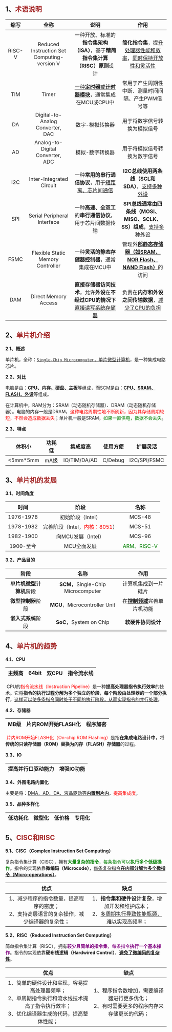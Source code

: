 ## 1、<span style="color:brown">术语说明</span>

|  缩写  |                    全称                     |                             说明                             |                             作用                             |
| :----: | :-----------------------------------------: | :----------------------------------------------------------: | :----------------------------------------------------------: |
| RISC-V | Reduced Instruction Set Computing-version V | 一种开放、标准的**指令集架构（ISA）**，基于**精简指令集计算（RISC）原则**设计 | **简化指令集**，提<u>升处理器性能和效率</u>，<u>同时保持开放性和灵活性</u> |
|  TIM   |                    Timer                    | <u>一种**定时器**或**计时器模块**</u>，通常集成在MCU或CPU中  |      常用于产生周期性中断、测量时间间隔、产生PWM信号等       |
|   DA   |    Digital-to-Analog Converter, <br>DAC     |                       数字-模拟转换器                        |                 用于将数字信号转换为模拟信号                 |
|   AD   |    Analog-to-Digital Converter, <br>ADC     |                       模拟-数字转换器                        |                 用于将模拟信号转换为数字信号                 |
|  I2C   |          Inter-Integrated Circuit           |  一种**常用的串行通信协议**，用于<u>短距离、芯片间通信</u>   |    **I2C总线使用两条线（SCL和SDA）**，<u>支持多种外设</u>    |
|  SPI   |         Serial Peripheral Interface         |  一种**高速、全双工**的**串行通信协议**，用于芯片间数据传输  | **SPI总线通常由四条线（MOSI、MISO、SCLK、SS）组成**，<u>支持多种外设</u> |
|  FSMC  |      Flexible Static Memory Controller      |       一种**灵活的静态存储器控制器**，通常集成在MCU中        | 管理外<u>**部静态存储器（如SRAM、NOR Flash、NAND Flash）**</u>的访问 |
|  DAM   |            Direct Memory Access             | **直接存储器访问技术**，允许**外设**在**不经过CPU的情况下**<u>直接读写系统存储器</u> |   负责在**内存和外设之间传输数据**，<u>减少了CPU的负担</u>   |



## 2、<span style="color:brown">单片机介绍</span>

**2.1、概述**

单片机，全称：<u>`Single-Chip Microcomputer`，单片微型计算机</u>，是一种集成电路芯片。

**2.2、对比**

​	电脑是由：<u>**CPU、内存、硬盘、主板**</u>等组成，而SCM是由：<u>**CPU、SRAM、FLASH、外设**</u>等组成。

​	在计算机中，RAM分为：SRAM（动态随机存储器）、DRAM（动态随机存储器）。电脑的内存一般是DRAM，<span style="color:red">这种电路周期性地不断刷新，因为其存储周期较短，不然会造成数据丢失</span>；单片机一般是SRAM，<span style="color:green">如果一直供电，数据不会丢失</span>。

**2.3、特点**

|  体积小  | 功耗低 |   集成度高   | 使用方便 |   扩展灵活   |
| :------: | :----: | :----------: | :------: | :----------: |
| <5mm*5mm |  mA级  | IO/TIM/DA/AD | C/Debug  | I2C/SPI/FSMC |



## 3、<span style="color:brown">单片机的发展</span>

**3.1、时间角度**

|   时间    |                             阶段                             |                     名称                     |
| :-------: | :----------------------------------------------------------: | :------------------------------------------: |
| 1976-1978 |                      初始阶段（Intel）                       |                    MCS-48                    |
| 1978-1982 | 完善阶段（Intel，<span style="color:red">内核：8051</span>） |                    MCS-51                    |
| 1982-1900 |                      向MCU发展（Intel）                      |                    MCS-96                    |
| 1900-至今 |                         MCU全面发展                          | <span style="color:green">ARM、RISC-V</span> |

**3.2、产品目的**

|           阶段           |                名称                |                作用                 |
| :----------------------: | :--------------------------------: | :---------------------------------: |
| **单片机微型计算机**阶段 | **SCM**，Single-Chip Microcomputer |        计算机集成到一片硅片         |
|    **微型控制器**阶段    |   **MCU**，Microcontroller Unit    | 在<u>**控制领域**</u>完善单片机功能 |
|    **嵌入式系统**阶段    |      **SoC**，System on Chip       |         **软硬件协同设计**          |



## 4、<span style="color:brown">单片机的趋势</span>

**4.1、CPU**

| 主频高 | 64bit | 双CPU | 指令流水线 |
| :----: | :---: | :---: | :--------: |

​	CPU的<span style="color:red">指令流水线（Instruction Pipeline）</span>是一种**提高处理器指令执行效率**的技术。它将**指令的执行过程分解为多个独立的阶段**，**每个阶段由处理器的一个部分执行**，<u>这样可以使多条指令同时处于不同的执行阶段，从而实现指令的并行处理</u>。

**4.2、存储器**

| MB级 | 片内ROM开始FLASH化 | 程序加密 |
| :--: | :----------------: | :------: |

​	<span style="color:red">片内ROM开始FLASH化（On-chip ROM Flashing）</span>是指**在集成电路设计中**，将**传统的只读存储器（ROM）**替换为**闪存（FLASH）存储器**的过程。

**3.3、IO**

| 提高并行口驱动能力 | 增强IO功能 |
| :----------------: | :--------: |

**3.4、外围电路内置化**

主要是将：<u>DMA、AD、DA、液晶驱动等**内置到片内**</u>，<span style="color:red">提高集成度</span>。

**3.5、品种多样化**

| 低功耗化 | 微型化 | 低价格 | 专用化 |
| :------: | :----: | :----: | :----: |



## 5、<span style="color:brown">CISC和RISC</span>

**5.1、CISC（Complex Instruction Set Computing）**

​	复杂指令集计算（CISC），拥有<span style="color:green">**大量复杂的指令**，每条指令可以**执行多个低级操作**</span>。指令的实现依靠**微编码（Microcode）**，<u>每条复杂指令**在内部分解**为**多个微指令（Micro-operations）**</u>。

|                             优点                             |                             缺点                             |
| :----------------------------------------------------------: | :----------------------------------------------------------: |
| 1、减少程序的指令数量，提高程序的密度；<br>2、支持高层语言的复杂操作，减少编译器的复杂性； | 1、**指令集和硬件设计复杂**，增加开发和维护成本；<br>2、<u>多周期执行导致性能瓶颈，难以实现高频率</u>； |

**5.2、RISC（Reduced Instruction Set Computing）**

​	简单指令集计算（RISC），拥有<span style="color:purple">**较少且简单的指令集**，每条指令**执行一个基本操作**</span>。指令的实现依靠**硬布线逻辑（Hardwired Control）**，<u>**避免了微编码的复杂性**</u>。

|                             优点                             |                             缺点                             |
| :----------------------------------------------------------: | :----------------------------------------------------------: |
| 1、简单的硬件设计和实现，容易提高处理器频率；<br>2、单周期指令执行和流水线技术提高了指令执行效率；<br>3、优化编译器生成的代码，提高整体性能； | 1、程序指令数增加，需要编译器进行更多优化；<br>2、有时需要更多的程序内存来存储更长的代码； |

